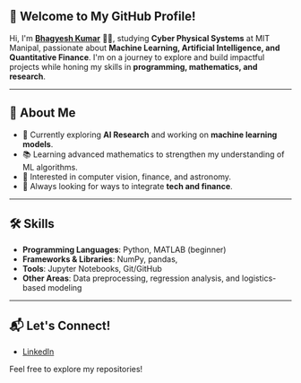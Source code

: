 ## 👋 Welcome to My GitHub Profile!

Hi, I'm **[Bhagyesh Kumar](https://linkedin.com/in/invibhagyesh)** 👨‍💻, studying **Cyber Physical Systems** at MIT Manipal, passionate about **Machine Learning, Artificial Intelligence, and Quantitative Finance**. I'm on a journey to explore and build impactful projects while honing my skills in **programming, mathematics, and research**.

---

## 🌟 About Me

- 🔭 Currently exploring **AI Research** and working on **machine learning models**.
- 📚 Learning advanced mathematics to strengthen my understanding of ML algorithms.
- 🤖 Interested in computer vision, finance, and astronomy.
- 🎯 Always looking for ways to integrate **tech and finance**.

---

## 🛠️ Skills

- **Programming Languages**: Python, MATLAB (beginner)
- **Frameworks & Libraries**: NumPy, pandas, 
- **Tools**: Jupyter Notebooks, Git/GitHub
- **Other Areas**: Data preprocessing, regression analysis, and logistics-based modeling

---

## 📬 Let's Connect!

- [LinkedIn](https://linkedin.com/in/invibhagyesh)

Feel free to explore my repositories!
